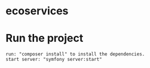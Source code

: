 # ecoservices

# Run the project
    run: "composer install" to install the dependencies.
    start server: "symfony server:start"
